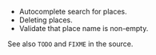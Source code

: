 - Autocomplete search for places.
- Deleting places.
- Validate that place name is non-empty.

See also `TODO` and `FIXME` in the source.